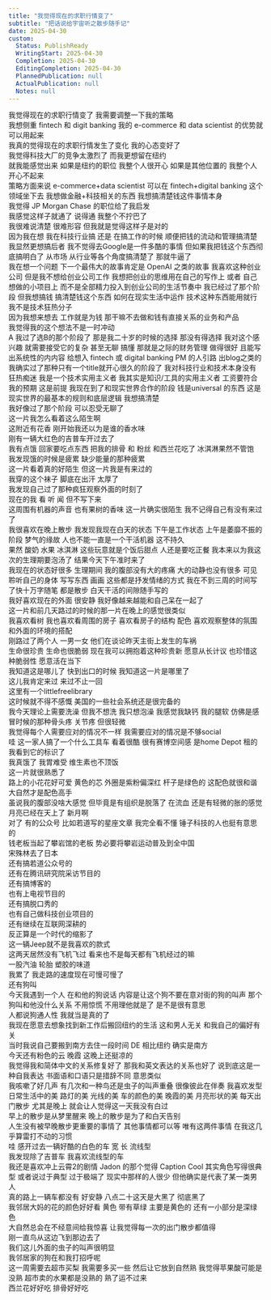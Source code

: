 ```yaml
---
title: "我觉得现在的求职行情变了"
subtitle: "把话说给宇宙听之散步随手记"
date: 2025-04-30
custom:
  Status: PublishReady
  WritingStart: 2025-04-30
  Completion: 2025-04-30
  EditingCompletion: 2025-04-30
  PlannedPublication: null
  ActualPublication: null
  Notes: null
---          
```

我觉得现在的求职行情变了 我需要调整一下我的策略          
我想侧重 fintech 和 digit banking 我的 e-commerce 和 data scientist 的优势就可以用起来          
我真的觉得现在的求职行情发生了变化 我的心态变好了           
我觉得科技大厂的竞争太激烈了 而我更想留在纽约          
就我能感觉出来 如果是纽约的职位 我整个人很开心 如果是其他位置的 我整个人开心不起来          
策略方面来说 e-commerce+data scientist 可以在 fintech+digital banking 这个领域坐下去 我想做金融+科技相关的东西 我想搞清楚钱这件事情本身          
我觉得 JP Morgan Chase 的职位给了我启发          
我感觉这样子就通了 说得通 我整个不拧巴了          
我很难说清楚 很难形容 但我就是觉得这样子是对的          
因为我在想 我在科技行业搞 还是 在搞工作的时候 顺便把钱的流动和管理搞清楚 我显然更想搞后者 我不觉得去Google是一件多酷的事情 但如果我把钱这个东西彻底搞明白了 从市场 从行业等各个角度搞清楚了 那就牛逼了           
我在想一个问题 下一个最伟大的故事肯定是 OpenAI 之类的故事 我喜欢这种创业公司 但是我不想给创业公司工作 我想把创业的思维用在自己的写作上 或者 自己想做的小项目上 而不是全部精力投入到创业公司的生活节奏中 我已经过了那个阶段 但我想搞钱 搞清楚钱这个东西 如何在现实生活中运作 技术这种东西能用就行 我不是技术狂热分子          
因为我想来想去 工作就是为钱 那干嘛不去做和钱有直接关系的业务和产品          
我觉得我的这个想法不是一时冲动          
A 我过了选B的那个阶段了 那是我二十岁的时候的选择 那没有得选择 我对这个感兴趣 就需要接受它的复杂 甚至无聊 搞懂 那就是之际的财务管理 做得很好 且能写出系统性的内内容 给想入 fintech 或 digital banking PM 的人引路 出blog之类的 我确实过了那种只有一个title就开心很久的阶段了 我对科技行业和技术本身没有狂热痴迷 我是一个技术实用主义者 我其实是知识/工具的实用主义者 工资要符合我的预期 这是前提 我现在到了和现实世界合作的阶段 钱是universal 的东西 这是现实世界的最基本的规则和底层逻辑 我想搞清楚          
我好像过了那个阶段 可以忍受无聊了          
这一片我怎么看着这么陌生啊          
这附近有花香 刚开始我还以为是谁的香水味          
刚有一辆大红色的吉普车开过去了          
我有点饿 回家要吃点东西 把我的排骨 和 粉丝 和西兰花吃了 冰淇淋果然不管饱          
我发现饿的时候是疲累 缺少能量的那种疲累          
这一片看着真的好陌生 但这一片我是有来过的          
我穿的这个袜子 脚底在出汗 太厚了          
我发现自己过了那种疯狂观察外面的时刻了          
现在的我 看 听 闻 但不写下来          
这周围有机器的声音 也有果树的香味 这一片确实很陌生 我不记得自己有没有来过了          
我很喜欢在晚上散步 我发现我现在白天的状态 下午是工作状态 上午是萎靡不振的阶段 梦气的缘故 人也不能一直是一个干活机器 这不持久           
果然 酸奶 水果 冰淇淋 这些玩意就是个饭后甜点 人还是要吃正餐 我本来以为我这次的生理期要泡汤了 结果今天下午准时来了           
我现在的状态好很多 生理期间 我的腹部没有大的疼痛 大的动静也没有很多 可见聆听自己的身体 写写东西 画画 这些都是抒发情绪的方式 我在不到三周的时间写了快十万字随笔 都是散步 白天干活的间隙随手写的          
我好喜欢现在的外面 很安静 我好像越来越能和自己呆在一起了          
这一片和前几天路过的时候的那一片在晚上的感觉很类似          
我喜欢看树 我也喜欢看周围的房子 喜欢看房子的结构 配色 喜欢观察整体的氛围 和外面的环境的搭配          
刚路过了两个人 一男一女 他们在谈论昨天主街上发生的车祸          
生命很珍贵 生命也很脆弱 现在我可以拥抱着这种珍贵新 愿意从长计议 也珍惜这种脆弱性 愿意活在当下          
我知道这是哪儿了 快到出口的时候 我知道这一片是哪里了           
这儿我肯定来过 来过不止一回          
这里有一个littlefreelibrary          
这时候就不得不感慨 美国的一些社会系统还是很完备的          
我今天理论上需要洗澡 但我不想洗 我只想泡澡 我感觉我缺钙 我的腿软 仿佛是感冒时候的那种骨头疼 关节疼 但很轻微          
我觉得每个人需要应对的情况不一样 我需要应对的情况是不够social           
哇 这一家人搞了一个什么工具车 看着很酷 很有赛博空间感 是home Depot 租的 我看到它的标识了          
我真饿了 我胃难受 维生素也不顶饭          
这一片就很熟悉了          
路上的小花花好可爱 黄色的芯 外圈是紫粉偏深红 杆子是绿色的 这配色就很和谐 大自然才是配色高手          
虽说我的腹部没啥大感觉 但毕竟是有组织是脱落了 在流血 还是有轻微的胀的感觉          
月亮已经在天上了 新月啊           
对了 有的公众号 比如若道写的星座文章 我完全看不懂 锤子科技的人也挺有意思的        
钱老板当起了攀岩馆的老板 势必要将攀岩运动普及到全中国        
宋殊林去了日本        
还有搞若道公众号的        
还有在腾讯研究院采访节目的        
还有搞博客的        
也有上电视节目的        
还有搞脱口秀的        
也有自己做科技创业项目的        
还有继续在互联网深耕的        
反正算是一个时代的缩影了          
这一辆Jeep就不是我喜欢的款式          
这两天居然没有飞机飞过 看来也不是每天都有飞机经过的嘛          
一股汽油 轮胎 塑胶的味道           
我累了 我走路的速度现在可慢可慢了          
还有狗叫           
今天我遇到一个人 在和他的狗说话 内容是让这个狗不要在意对街的狗的叫声 那个狗叫和他没什么关系 不用惊慌 不用理他就是了 是不是很有意思          
人都说狗通人性 我就当是真的了          
我现在愿意去想象找到新工作后搬回纽约的生活 这和男人无关 和我自己的偏好有关           
当时我说自己要搬到南方去住一段时间 DE 相比纽约 确实是南方          
今天还有粉色的云 晚霞 这晚上还挺凉的          
我觉得我和简体中文的关系修复好了 那我和英文表达的关系也好了 说到底这是一种自我表达 书面语和口语只是措辞不同 意思类似          
我咳嗽了好几声 有几次和一种鸟还是虫子的叫声重叠 很像彼此在伴奏 我喜欢发型日常生活中的美 路灯的美 光线的美 车的颜色的美 晚霞的美 月亮形状的美 每天出门散步 尤其是晚上 就会让人觉得这一天我没有白过           
早上的散步是从梦里醒来 晚上的散步是为了和白天告别           
人生没有被早晚散步更重要的事情了 其他事情都可以等 唯有这两件事情 在我这几乎算雷打不动的习惯          
哇 感开过去一辆好酷的白色的车 宽 长 流线型          
我发现除了吉普车 我喜欢流线型的车          
我还是喜欢冲上云霄2的剧情  Jadon 的那个觉得 Caption Cool 其实角色写得很典型 或者说过于典型 过于极端了 现实中那样的人很少 但他确实是代表了某一类男人          
真的路上一辆车都没有 好安静 八点二十这天是大黑了 彻底黑了          
我邻居大妈的花的颜色好好看 黄色 带有草绿 主要是黄色的 还有一小部分是深绿色          
大自然总会在不经意间给我惊喜 让我觉得每一次的出门散步都值得          
刚一直鸟从这边飞到那边去了           
我们这儿外面的虫子的叫声很明显          
我邻居家的狗在和我打招呼呢           
这一周需要去超市买梨 我需要多买一些 然后让它放到自然熟 我觉得苹果酸可能是没熟 超市卖的水果都是没熟的 熟了运不过来           
西兰花好好吃 排骨好好吃           
      